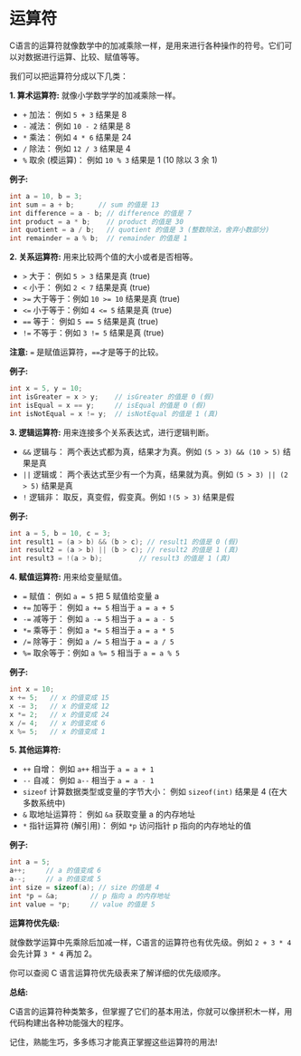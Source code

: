 # 运算符

C语言的运算符就像数学中的加减乘除一样，是用来进行各种操作的符号。它们可以对数据进行运算、比较、赋值等等。

我们可以把运算符分成以下几类：

**1. 算术运算符:** 就像小学数学学的加减乘除一样。

* `+` 加法： 例如 `5 + 3` 结果是 8
* `-` 减法： 例如 `10 - 2` 结果是 8
* `*` 乘法： 例如 `4 * 6` 结果是 24
* `/` 除法： 例如 `12 / 3` 结果是 4
* `%` 取余 (模运算)： 例如 `10 % 3` 结果是 1 (10 除以 3 余 1)

**例子:**

```c
int a = 10, b = 3;
int sum = a + b;      // sum 的值是 13
int difference = a - b; // difference 的值是 7
int product = a * b;    // product 的值是 30
int quotient = a / b;   // quotient 的值是 3 (整数除法，舍弃小数部分)
int remainder = a % b;  // remainder 的值是 1
```


**2. 关系运算符:** 用来比较两个值的大小或者是否相等。

* `>`  大于： 例如 `5 > 3` 结果是真 (true)
* `<`  小于： 例如 `2 < 7` 结果是真 (true)
* `>=` 大于等于：例如 `10 >= 10` 结果是真 (true)
* `<=` 小于等于：例如 `4 <= 5` 结果是真 (true)
* `==` 等于： 例如 `5 == 5` 结果是真 (true)
* `!=` 不等于：例如 `3 != 5` 结果是真 (true)

**注意:** `=` 是赋值运算符，`==`才是等于的比较。

**例子:**

```c
int x = 5, y = 10;
int isGreater = x > y;    // isGreater 的值是 0 (假)
int isEqual = x == y;     // isEqual 的值是 0 (假)
int isNotEqual = x != y;  // isNotEqual 的值是 1 (真)
```


**3. 逻辑运算符:**  用来连接多个关系表达式，进行逻辑判断。

* `&&` 逻辑与： 两个表达式都为真，结果才为真。例如 `(5 > 3) && (10 > 5)` 结果是真
* `||` 逻辑或： 两个表达式至少有一个为真，结果就为真。例如 `(5 > 3) || (2 > 5)` 结果是真
* `!`  逻辑非：  取反，真变假，假变真。例如 `!(5 > 3)` 结果是假

**例子:**

```c
int a = 5, b = 10, c = 3;
int result1 = (a > b) && (b > c); // result1 的值是 0 (假)
int result2 = (a > b) || (b > c); // result2 的值是 1 (真)
int result3 = !(a > b);         // result3 的值是 1 (真)
```


**4. 赋值运算符:**  用来给变量赋值。

* `=`  赋值： 例如 `a = 5`  把 5 赋值给变量 a
* `+=` 加等于： 例如 `a += 5`  相当于 `a = a + 5`
* `-=` 减等于： 例如 `a -= 5`  相当于 `a = a - 5`
* `*=` 乘等于： 例如 `a *= 5`  相当于 `a = a * 5`
* `/=` 除等于： 例如 `a /= 5`  相当于 `a = a / 5`
* `%=` 取余等于：例如 `a %= 5`  相当于 `a = a % 5`

**例子:**

```c
int x = 10;
x += 5;   // x 的值变成 15
x -= 3;   // x 的值变成 12
x *= 2;   // x 的值变成 24
x /= 4;   // x 的值变成 6
x %= 5;   // x 的值变成 1
```


**5. 其他运算符:**

* `++` 自增： 例如 `a++`  相当于 `a = a + 1`
* `--` 自减： 例如 `a--`  相当于 `a = a - 1`
* `sizeof`  计算数据类型或变量的字节大小： 例如 `sizeof(int)`  结果是 4 (在大多数系统中)
* `&`  取地址运算符： 例如 `&a` 获取变量 a 的内存地址
* `*`  指针运算符 (解引用)： 例如 `*p`  访问指针 p 指向的内存地址的值

**例子:**

```c
int a = 5;
a++;     // a 的值变成 6
a--;     // a 的值变成 5
int size = sizeof(a); // size 的值是 4
int *p = &a;        // p 指向 a 的内存地址
int value = *p;     // value 的值是 5
```

**运算符优先级:**

就像数学运算中先乘除后加减一样，C语言的运算符也有优先级。例如 `2 + 3 * 4`  会先计算 `3 * 4` 再加 2。 

你可以查阅 C 语言运算符优先级表来了解详细的优先级顺序。

**总结:**

C语言的运算符种类繁多，但掌握了它们的基本用法，你就可以像拼积木一样，用代码构建出各种功能强大的程序。 

记住，熟能生巧，多多练习才能真正掌握这些运算符的用法!
